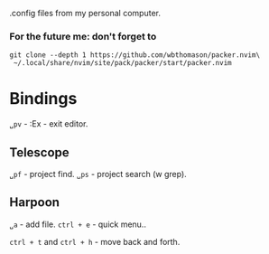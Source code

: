 .config files from my personal computer.


### For the future me: don't forget to
```
git clone --depth 1 https://github.com/wbthomason/packer.nvim\
 ~/.local/share/nvim/site/pack/packer/start/packer.nvim
```

# Bindings
`␣pv` - :Ex - exit editor.

## Telescope
`␣pf` - project find.
`␣ps` - project search (w grep).

## Harpoon
`␣a` - add file.
`ctrl + e` - quick menu..

`ctrl + t` and `ctrl + h` - move back and forth.
